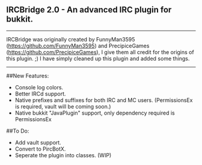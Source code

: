 ## IRCBridge 2.0 - An advanced IRC plugin for bukkit.
----
IRCBridge was originally created by FunnyMan3595 (https://github.com/FunnyMan3595) and PrecipiceGames (https://github.com/PrecipiceGames), I give them all credit for the origins of this plugin. ;)
I have simply cleaned up this plugin and added some things.

----
##New Features:
- Console log colors.
- Better IRCd support.
- Native prefixes and suffixes for both IRC and MC users. (PermissionsEx is required, vault will be coming soon.)
- Native bukkit "JavaPlugin" support, only dependency required is PermissionsEx

##To Do:
+ Add vault support.
+ Convert to PircBotX.
+ Seperate the plugin into classes. (WIP)
